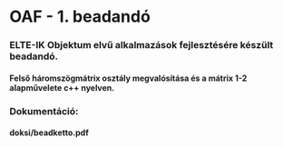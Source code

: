<html>
<h1>OAF - 1. beadandó</h1>
<h3>
	ELTE-IK Objektum elvű alkalmazások fejlesztésére készült beadandó.
</h3>
<h4>Felső háromszögmátrix osztály megvalósítása és a mátrix 1-2 alapművelete c++ nyelven.</h4>
<h3>Dokumentáció:</h3>
<h4>doksi/beadketto.pdf</h4>

</html>
